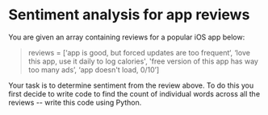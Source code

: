 # Sentiment analysis for app reviews

You are given an array containing reviews for a popular iOS app below: 

> reviews = [‘app is good, but forced updates are too frequent‘, ‘love this app, use it daily to log calories', 'free version of this app has way too many ads’, ‘app doesn't load, 0/10’] 

Your task is to determine sentiment from the review above. To do this you
first decide to write code to find the count of individual words across all the
reviews -- write this code using Python.
